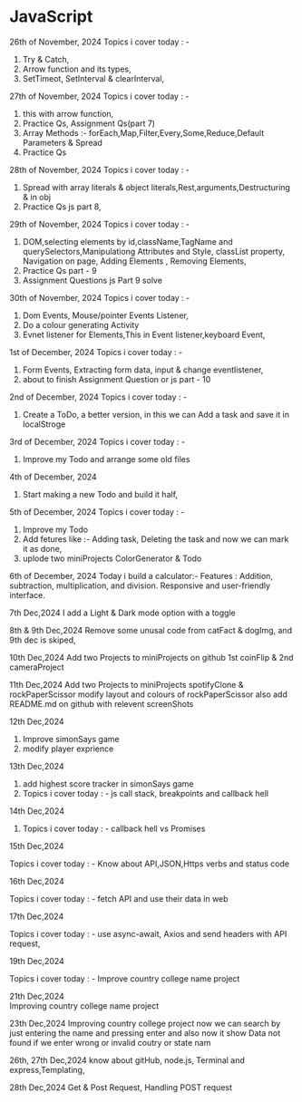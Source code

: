 # JavaScript

26th of November, 2024
Topics i cover today : -

1. Try & Catch,
2. Arrow function and its types,
3. SetTimeot, SetInterval & clearInterval,

27th of November, 2024
Topics i cover today : -

1. this with arrow function,
2. Practice Qs, Assignment Qs(part 7)
3. Array Methods :- forEach,Map,Filter,Every,Some,Reduce,Default Parameters & Spread
4. Practice Qs

28th of November, 2024
Topics i cover today : -

1. Spread with array literals & object literals,Rest,arguments,Destructuring & in obj
2. Practice Qs js part 8,

29th of November, 2024
Topics i cover today : -

1. DOM,selecting elements by id,className,TagName and querySelectors,Manipulationg Attributes and Style, classList property, Navigation on page, Adding Elements , Removing Elements,
2. Practice Qs part - 9
3. Assignment Questions js Part 9 solve

30th of November, 2024
Topics i cover today : -

1. Dom Events, Mouse/pointer Events Listener,
2. Do a colour generating Activity
3. Evnet listener for Elements,This in Event listener,keyboard Event,

1st of December, 2024
Topics i cover today : -

1. Form Events, Extracting form data, input & change eventlistener,
2. about to finish Assignment Question or js part - 10

2nd of December, 2024
Topics i cover today : -

1. Create a ToDo, a better version, in this we can Add a task and save it in localStroge

3rd of December, 2024
Topics i cover today : -

1. Improve my Todo and arrange some old files

4th of December, 2024

1. Start making a new Todo and build it half,

5th of December, 2024
Topics i cover today : -

1. Improve my Todo
2. Add fetures like :- Adding task, Deleting the task and now we can mark it as done,
3. uplode two miniProjects ColorGenerator & Todo

6th of December, 2024
Today i build a calculator:-
Features :
Addition, subtraction, multiplication, and division.
Responsive and user-friendly interface.

7th Dec,2024
I add a Light & Dark mode option with a toggle

8th & 9th Dec,2024
Remove some unusal code from catFact & dogImg,
and 9th dec is skiped,

10th Dec,2024
Add two Projects to miniProjects on github
1st coinFlip & 2nd cameraProject

11th Dec,2024
Add two Projects to miniProjects spotifyClone & rockPaperScissor
modify layout and colours of rockPaperScissor
also add README.md on github with relevent screenShots

12th Dec,2024

1. Improve simonSays game
2. modify player exprience

13th Dec,2024

1. add highest score tracker in simonSays game
2. Topics i cover today : -
   js call stack, breakpoints and callback hell

14th Dec,2024

1. Topics i cover today : -
   callback hell vs Promises

15th Dec,2024

Topics i cover today : -
   Know about API,JSON,Https verbs and status code

16th Dec,2024

Topics i cover today : -
   fetch API and use their data in web

17th Dec,2024

Topics i cover today : -
   use async-await, Axios and send headers with API request,

19th Dec,2024

Topics i cover today : -
   Improve country college name project

21th Dec,2024  
   Improving country college name project

23th Dec,2024
   Improving country college project now we can search by just entering the name and pressing enter and also now it show Data not found if we enter wrong or invalid coutry or state nam

26th, 27th Dec,2024
   know about gitHub, node.js, Terminal and express,Templating,

28th Dec,2024
   Get & Post Request,
   Handling POST request

